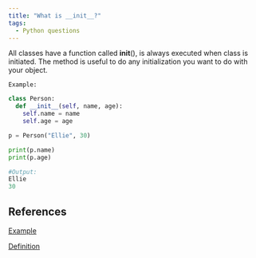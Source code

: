 ```yaml
---
title: "What is __init__?"
tags:
  - Python questions
---
```


All classes have a function called __init__(), is always executed when  class is initiated. The method is useful to do any initialization you want to do with your object.

`Example:`

```python
class Person:
  def __init__(self, name, age):
    self.name = name
    self.age = age

p = Person("Ellie", 30)

print(p.name)
print(p.age) 

#Output:
Ellie
30
```

## References

[Example](https://www.w3schools.com/python/gloss_python_class_init.asp)

[Definition](https://www.geeksforgeeks.org/__init__-in-python/)
